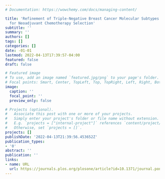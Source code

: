 ```yaml
---
# Documentation: https://wowchemy.com/docs/managing-content/

title: 'Refinement of Triple-Negative Breast Cancer Molecular Subtypes: Implications
  for Neoadjuvant Chemotherapy Selection'
subtitle: ''
summary: ''
authors: []
tags: []
categories: []
date: -01-01
lastmod: 2022-04-13T17:39:57-04:00
featured: false
draft: false

# Featured image
# To use, add an image named `featured.jpg/png` to your page's folder.
# Focal points: Smart, Center, TopLeft, Top, TopRight, Left, Right, BottomLeft, Bottom, BottomRight.
image:
  caption: ''
  focal_point: ''
  preview_only: false

# Projects (optional).
#   Associate this post with one or more of your projects.
#   Simply enter your project's folder or file name without extension.
#   E.g. `projects = ["internal-project"]` references `content/project/deep-learning/index.md`.
#   Otherwise, set `projects = []`.
projects: []
publishDate: '2022-04-13T21:39:56.453652Z'
publication_types:
- '0'
abstract: ''
publication: ''
links:
- name: URL
  url: https://journals.plos.org/plosone/article?id=10.1371/journal.pone.0157368
---
```

